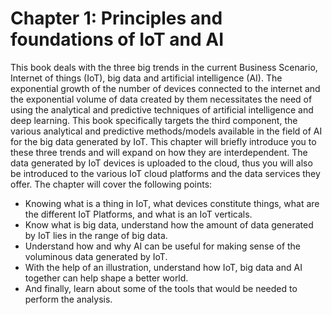 # Chapter 1: Principles and foundations of IoT and  AI
This book deals with the three big trends in the current Business Scenario, Internet of things (IoT), big data and artificial intelligence (AI). The exponential growth of the number of devices connected to the internet and the exponential volume of data created by them necessitates the need of using the analytical and predictive techniques of artificial intelligence and deep learning. This book specifically targets the third component, the various analytical and predictive methods/models available in the field of AI for the big data generated by IoT.
This chapter will briefly introduce you to these three trends and will expand on how they are interdependent. The data generated by IoT devices is uploaded to the cloud, thus you will also be introduced to the various IoT cloud platforms and the data services they offer. The chapter will cover the following points:

* Knowing what is a thing in IoT, what devices constitute things, what are the different IoT Platforms, and what is an IoT verticals.
* Know what is big data, understand how the amount of data generated by IoT lies in the range of big data. 
* Understand how and why AI can be useful for making sense of the voluminous data generated by IoT.
* With the help of an illustration, understand how IoT, big data and AI together can help shape a better world.
* And finally, learn about some of the tools that would be needed to perform the analysis. 
